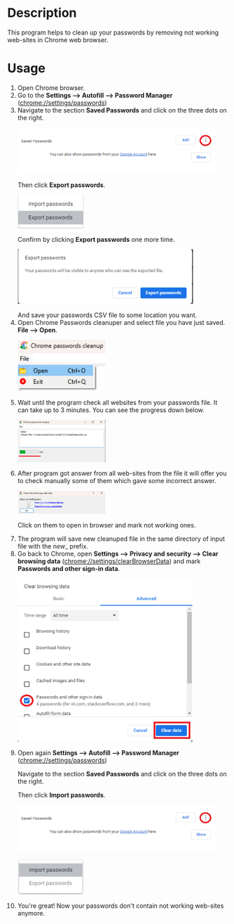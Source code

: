 # Description
This program helps to clean up your passwords by removing not working web-sites in Chrome web browser.
# Usage
1. Open Chrome browser. 
2. Go to the **Settings --> Autofill --> Password Manager** 
([chrome://settings/passwords](chrome://settings/passwords/)) 
3. Navigate to the section **Saved Passwords** and click on the three dots on the right. </p>
<img src="readme-img/chrome_saved_passwords.png" width="450"></p>
Then click **Export passwords**.</p>
<img src="readme-img/chrome_export_passwords.png" width="150"></p>
Confirm by clicking **Export passwords** one more time.</p>
<img src="readme-img/chrome_export_confirm.png" width="400"></p>
And save your passwords CSV file to some location you want.
4. Open Chrome Passwords cleanuper and select file you have just saved. **File --> Open**.</p>
<img src="readme-img/cleanuper_open_file.png" width="200"></p>
5. Wait until the program check all websites from your passwords file. It can take up to 3 minutes. 
You can see the progress down below.</p>
<img src="readme-img/cleanuper_progress.png" width="200"/></p>
6. After program got answer from all web-sites from the file it will offer you to check manually some of them which gave
some incorrect answer.</p>
<img src="readme-img/cleanuper_check.png" width="200"/></p>
Click on them to open in browser and mark not working ones.</p>
7. The program will save new cleanuped file in the same directory of input file with the _new__ prefix.
8. Go back to Chrome, open **Settings --> Privacy and security --> Clear browsing data**
([chrome://settings/clearBrowserData](chrome://settings/clearBrowserData)) and mark **Passwords
and other sign-in data**.</p>
<img src="readme-img/chrome_clear_data.png" width="400"></p>
9. Open again **Settings --> Autofill --> Password Manager** 
([chrome://settings/passwords](chrome://settings/passwords/))</p>
Navigate to the section **Saved Passwords** and click on the three dots on the right.</p>
Then click **Import passwords**.</p> 
<img src="readme-img/chrome_saved_passwords.png" width="450"></p>
<img src="readme-img/chrome_import_passwords.png" width="150"></p>
10. You're great! Now your passwords don't contain not working web-sites anymore.